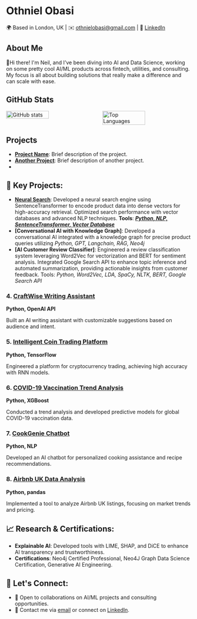   # Othniel Obasi

🌍 Based in London, UK | ✉️ [othnielobasi@gmail.com](mailto:othnielobasi@gmail.com) | 🔗 [LinkedIn](https://www.linkedin.com/in/othnielobasi/)

## About Me
👋Hi there! I'm Neil, and I’ve been diving into AI and Data Science, working on some pretty cool AI/ML products across fintech, utilities, and consulting. My focus is all about building solutions that really make a difference and can scale with ease.


## GitHub Stats

<div style="display: flex; justify-content: space-between;">
  <img src="https://github-readme-stats.vercel.app/api?username=othnielObasi&count_private=true&show_icons=true&bg_color=ffffff&title_color=000000&text_color=000000&icon_color=000000&custom_title=GitHub%20Stats&include_all_commits=true&hide=stars,prs,issues,contribs&token=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" alt="GitHub stats" style="width: 48%;"/>
  <img src="https://github-readme-stats.vercel.app/api/top-langs/?username=othnielObasi&layout=compact&bg_color=ffffff&title_color=000000&text_color=000000&icon_color=000000&custom_title=Top%20Languages&token=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" alt="Top Languages" style="width: 48%;"/>
</div>

## Projects

- **[Project Name](https://github.com/othnielObasi/project-name)**: Brief description of the project.
- **[Another Project](https://github.com/othnielObasi/another-project)**: Brief description of another project.
- 
## 🚀 Key Projects:
- **[Neural Search](#)**: Developed a neural search engine using SentenceTransformer to encode product data into dense vectors for high-accuracy retrieval. Optimized search performance with vector databases and advanced NLP techniques. <b>Tools</b>: **[<em>Python, NLP, SentenceTransformer, Vector Database</em>](#)**
- **[Conversational AI with Knowledge Graph]**: Developed a conversational AI integrated with a knowledge graph for precise product queries utilizing *Python, GPT, Langchain, RAG, Neo4j*
- **[AI Customer Review Classifier]**: Engineered a review classification system leveraging Word2Vec for vectorization and BERT for sentiment analysis. Integrated Google Search API to enhance topic inference and automated summarization, providing actionable insights from customer feedback. Tools:  *Python, Word2Vec, LDA, SpaCy, NLTK, BERT, Google Search API*




### 4. [CraftWise Writing Assistant](#)
**Python, OpenAI API**

Built an AI writing assistant with customizable suggestions based on audience and intent.

### 5. [Intelligent Coin Trading Platform](#)
**Python, TensorFlow**

Engineered a platform for cryptocurrency trading, achieving high accuracy with RNN models.

### 6. [COVID-19 Vaccination Trend Analysis](#)
**Python, XGBoost**

Conducted a trend analysis and developed predictive models for global COVID-19 vaccination data.

### 7. [CookGenie Chatbot](#)
**Python, NLP**

Developed an AI chatbot for personalized cooking assistance and recipe recommendations.

### 8. [Airbnb UK Data Analysis](#)
**Python, pandas**

Implemented a tool to analyze Airbnb UK listings, focusing on market trends and pricing.


## 📈 Research & Certifications:
- **Explainable AI**: Developed tools with LIME, SHAP, and DiCE to enhance AI transparency and trustworthiness.
- **Certifications**: Neo4j Certified Professional, Neo4J Graph Data Science Certification, Generative AI Engineering.


## 👥 Let's Connect:
- 💼 Open to collaborations on AI/ML projects and consulting opportunities.
- 📧 Contact me via [email](mailto:othnielobasi@gmail.com) or connect on [LinkedIn](https://www.linkedin.com/in/othnielobasi).

